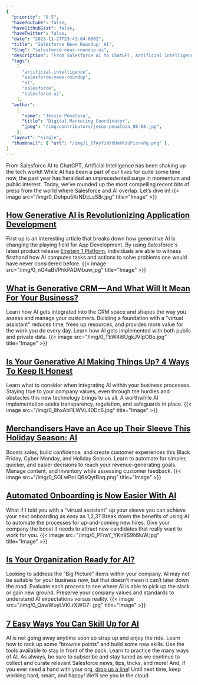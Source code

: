 ```yaml
---
{
  "priority": "0.5",
  "haveYoutube": false,
  "haveGithubGist": false,
  "haveTwitter": false,
  "date": "2023-11-27T23:43:04.000Z",
  "title": "Salesforce News Roundup: AI",
  "Slug": "salesforce-news-roundup-ai",
  "description": "From Salesforce AI to ChatGPT, Artificial Intelligence has been shaking up the tech world! While AI has been a part of our lives for quite some time now, the past year has heralded an unprecedented surge in momentum and public interest..",
  "tags":
    [
      "artificial-intelligence",
      "salesforce-news-roundup",
      "ai",
      "salesforce",
      "salesforce-ai",
    ],
  "author":
    {
      "name": "Jessie Penaloza",
      "title": "Digital Marketing Coordinator",
      "jpeg": "/img/contributors/jesus-penaloza_88-88.jpg",
    },
  "layout": "single",
  "thumbnail": { "url": "/img/1_6TAyYiNY0UmVKzUPicnxRg.png" },
}
---
```


From Salesforce AI to ChatGPT, Artificial Intelligence has been shaking up the tech world! While AI has been a part of our lives for quite some time now, the past year has heralded an unprecedented surge in momentum and public interest.
Today, we’ve rounded up the most compelling recent bits of press from the world where Salesforce and AI overlap. Let’s dive in!
{{< image src="/img/0_Dohpu5XrNDcLsS8r.jpg" title="Image" >}}

## [How Generative AI is Revolutionizing Application Development](https://www.salesforce.com/blog/ai-for-app-development/)

First up is an interesting article that breaks down how generative AI is changing the playing field for App Development. By using Salesforce&#39;s latest product release [Einstein 1 Platform](https://www.salesforce.com/news/press-releases/2023/09/12/salesforce-platform-news-dreamforce/), individuals are able to witness firsthand how AI computes tasks and actions to solve problems one would have never considered before.
{{< image src="/img/0_nO4aBVPhkPADMbuw.jpg" title="Image" >}}

## [What is Generative CRM — And What Will It Mean For Your Business?](https://www.salesforce.com/blog/what-is-generative-crm/)

Learn how AI gets integrated into the CRM space and shapes the way you assess and manage your customers. Building a foundation with a “virtual assistant” reduces time, frees up resources, and provides more value for the work you do every day. Learn how AI gets implemented with both public and private data.
{{< image src="/img/0_TbW4i6UgkJVIpOBo.jpg" title="Image" >}}

## [Is Your Generative AI Making Things Up? 4 Ways To Keep It Honest](https://www.salesforce.com/blog/generative-ai-hallucinations/)

Learn what to consider when integrating AI within your business processes. Staying true to your company values, even through the hurdles and obstacles this new technology brings to us all. A worthwhile AI implementation seeks transparency, regulation, and safeguards in place.
{{< image src="/img/0_8hxAbI1LWVL40Dc6.jpg" title="Image" >}}

## [Merchandisers Have an Ace up Their Sleeve This Holiday Season: AI](https://www.salesforce.com/blog/retail-automation/)

Boosts sales, build confidence, and create customer experiences this Black Friday, Cyber Monday, and Holiday Season. Learn to automate for simpler, quicker, and easier decisions to reach your revenue-generating goals. Manage content, and inventory while assessing customer feedback.
{{< image src="/img/0_SGLwPoLQ6sQytBoq.png" title="Image" >}}

## [Automated Onboarding is Now Easier With AI](https://www.salesforce.com/blog/automated-onboarding/)

What if I told you with a “virtual assistant” up your sleeve you can achieve your next onboarding as easy as 1,2,3? Break down the benefits of using AI to automate the processes for up-and-coming new hires. Give your company the boost it needs to attract new candidates that really want to work for you.
{{< image src="/img/0_PFraY_YKn9S9N9uW.jpg" title="Image" >}}

## [Is Your Organization Ready for AI?](https://www.salesforce.com/blog/ai-for-business-real-world-tips/)

Looking to address the “Big Picture” items within your company. AI may not be suitable for your business now, but that doesn’t mean it can’t later down the road. Evaluate each process to see where AI is able to pick up the slack or gain new ground. Preserve your company values and standards to understand AI expectations versus reality.
{{< image src="/img/0_QawWuyLVKLrXWG7-.jpg" title="Image" >}}

## [7 Easy Ways You Can Skill Up for AI](https://www.salesforce.com/blog/learn-ai/)

AI is not going away anytime soon so strap up and enjoy the ride. Learn how to rack up some “brownie points” and build some new skills. Use the tools available to stay in front of the pack. Learn to practice the many ways of AI.
As always, be sure to subscribe and stay tuned as we continue to collect and curate relevant Salesforce news, tips, tricks, and more! And, if you ever need a hand with your org, [drop us a line](https://appexchange.salesforce.com/appxConsultingListingDetail?listingId=a0N30000001gF9jEAE)!
Until next time, keep working hard, smart, and happy! We’ll see you in the cloud.
